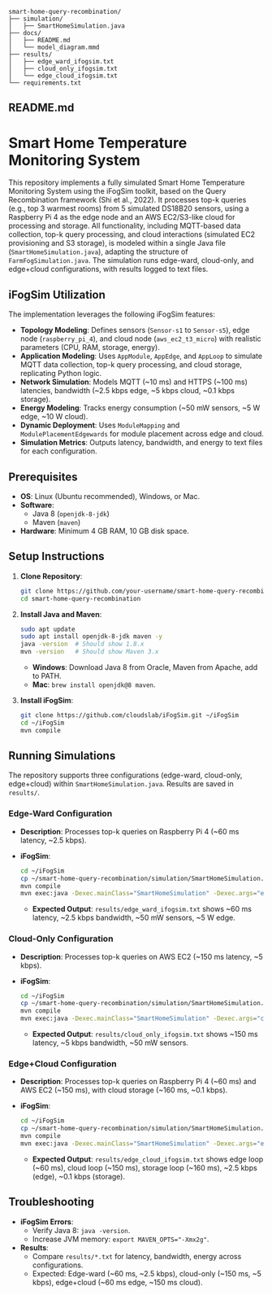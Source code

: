 ```
smart-home-query-recombination/
├── simulation/
│   ├── SmartHomeSimulation.java
├── docs/
│   ├── README.md
│   └── model_diagram.mmd
├── results/
│   ├── edge_ward_ifogsim.txt
│   ├── cloud_only_ifogsim.txt
│   └── edge_cloud_ifogsim.txt
└── requirements.txt
```

## README.md

# Smart Home Temperature Monitoring System

This repository implements a fully simulated Smart Home Temperature Monitoring System using the iFogSim toolkit, based on the Query Recombination framework (Shi et al., 2022). It processes top-k queries (e.g., top 3 warmest rooms) from 5 simulated DS18B20 sensors, using a Raspberry Pi 4 as the edge node and an AWS EC2/S3-like cloud for processing and storage. All functionality, including MQTT-based data collection, top-k query processing, and cloud interactions (simulated EC2 provisioning and S3 storage), is modeled within a single Java file (`SmartHomeSimulation.java`), adapting the structure of `FarmFogSimulation.java`. The simulation runs edge-ward, cloud-only, and edge+cloud configurations, with results logged to text files.

## iFogSim Utilization

The implementation leverages the following iFogSim features:

- **Topology Modeling**: Defines sensors (`Sensor-s1` to `Sensor-s5`), edge node (`raspberry_pi_4`), and cloud node (`aws_ec2_t3_micro`) with realistic parameters (CPU, RAM, storage, energy).
- **Application Modeling**: Uses `AppModule`, `AppEdge`, and `AppLoop` to simulate MQTT data collection, top-k query processing, and cloud storage, replicating Python logic.
- **Network Simulation**: Models MQTT (\~10 ms) and HTTPS (\~100 ms) latencies, bandwidth (\~2.5 kbps edge, \~5 kbps cloud, \~0.1 kbps storage).
- **Energy Modeling**: Tracks energy consumption (\~50 mW sensors, \~5 W edge, \~10 W cloud).
- **Dynamic Deployment**: Uses `ModuleMapping` and `ModulePlacementEdgewards` for module placement across edge and cloud.
- **Simulation Metrics**: Outputs latency, bandwidth, and energy to text files for each configuration.

## Prerequisites

- **OS**: Linux (Ubuntu recommended), Windows, or Mac.
- **Software**:
  - Java 8 (`openjdk-8-jdk`)
  - Maven (`maven`)
- **Hardware**: Minimum 4 GB RAM, 10 GB disk space.

## Setup Instructions

1. **Clone Repository**:

   ```bash
   git clone https://github.com/your-username/smart-home-query-recombination.git
   cd smart-home-query-recombination
   ```

2. **Install Java and Maven**:

   ```bash
   sudo apt update
   sudo apt install openjdk-8-jdk maven -y
   java -version  # Should show 1.8.x
   mvn -version   # Should show Maven 3.x
   ```

   - **Windows**: Download Java 8 from Oracle, Maven from Apache, add to PATH.
   - **Mac**: `brew install openjdk@8 maven`.

3. **Install iFogSim**:

   ```bash
   git clone https://github.com/cloudslab/iFogSim.git ~/iFogSim
   cd ~/iFogSim
   mvn compile
   ```

## Running Simulations

The repository supports three configurations (edge-ward, cloud-only, edge+cloud) within `SmartHomeSimulation.java`. Results are saved in `results/`.

### Edge-Ward Configuration

- **Description**: Processes top-k queries on Raspberry Pi 4 (\~60 ms latency, \~2.5 kbps).
- **iFogSim**:

  ```bash
  cd ~/iFogSim
  cp ~/smart-home-query-recombination/simulation/SmartHomeSimulation.java src/main/java/
  mvn compile
  mvn exec:java -Dexec.mainClass="SmartHomeSimulation" -Dexec.args="edge_ward" > ~/smart-home-query-recombination/results/edge_ward_ifogsim.txt
  ```
  - **Expected Output**: `results/edge_ward_ifogsim.txt` shows \~60 ms latency, \~2.5 kbps bandwidth, \~50 mW sensors, \~5 W edge.

### Cloud-Only Configuration

- **Description**: Processes top-k queries on AWS EC2 (\~150 ms latency, \~5 kbps).
- **iFogSim**:

  ```bash
  cd ~/iFogSim
  cp ~/smart-home-query-recombination/simulation/SmartHomeSimulation.java src/main/java/
  mvn compile
  mvn exec:java -Dexec.mainClass="SmartHomeSimulation" -Dexec.args="cloud_only" > ~/smart-home-query-recombination/results/cloud_only_ifogsim.txt
  ```
  - **Expected Output**: `results/cloud_only_ifogsim.txt` shows \~150 ms latency, \~5 kbps bandwidth, \~50 mW sensors.

### Edge+Cloud Configuration

- **Description**: Processes top-k queries on Raspberry Pi 4 (\~60 ms) and AWS EC2 (\~150 ms), with cloud storage (\~160 ms, \~0.1 kbps).
- **iFogSim**:

  ```bash
  cd ~/iFogSim
  cp ~/smart-home-query-recombination/simulation/SmartHomeSimulation.java src/main/java/
  mvn compile
  mvn exec:java -Dexec.mainClass="SmartHomeSimulation" -Dexec.args="edge_cloud" > ~/smart-home-query-recombination/results/edge_cloud_ifogsim.txt
  ```
  - **Expected Output**: `results/edge_cloud_ifogsim.txt` shows edge loop (\~60 ms), cloud loop (\~150 ms), storage loop (\~160 ms), \~2.5 kbps (edge), \~0.1 kbps (storage).

## 

## Troubleshooting

- **iFogSim Errors**:
  - Verify Java 8: `java -version`.
  - Increase JVM memory: `export MAVEN_OPTS="-Xmx2g"`.
- **Results**:
  - Compare `results/*.txt` for latency, bandwidth, energy across configurations.
  - Expected: Edge-ward (\~60 ms, \~2.5 kbps), cloud-only (\~150 ms, \~5 kbps), edge+cloud (\~60 ms edge, \~150 ms cloud).